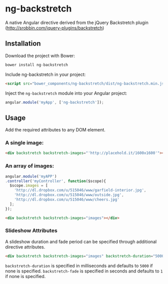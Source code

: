 # ng-backstretch

A native Angular directive derived from the jQuery Backstretch plugin (http://srobbin.com/jquery-plugins/backstretch)

## Installation

Download the project with Bower:

```javascript
bower install ng-backstretch
```

Include ng-backstretch in your project:

```html
<script src="bower_components/ng-backstretch/dist/ng-backstretch.min.js"></script>
```

Inject the `ng-backstretch` module into your Angular project:

```javascript
angular.module('myApp', ['ng-backstretch']);
```


## Usage
Add the required attributes to any DOM element.

### A single image:
```html
<div backstretch backstretch-images="'http://placehold.it/1600x1600'"></div>
```

### An array of images:
```javascript
angular.module('myAPP')
.controller('myController', function($scope){
  $scope.images = [
    'http://dl.dropbox.com/u/515046/www/garfield-interior.jpg',
    'http://dl.dropbox.com/u/515046/www/outside.jpg',
    'http://dl.dropbox.com/u/515046/www/cheers.jpg'
  ];
});
```

```html
<div backstretch backstretch-images="images"></div>
```

### Slideshow Attributes
A slideshow duration and fade period can be specified through additional directive attributes.

```html
<div backstretch backstretch-images="images" backstretch-duration="5000" backstretch-fade="1"></div>  
```

`backstretch-duration` is specified in milliseconds and defaults to `5000` if none is specified.
`backstretch-fade` is specified in seconds and defaults to `1` if none is specified.
